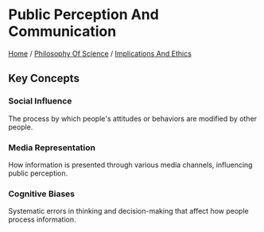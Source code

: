 # Public Perception And Communication

[Home](../../../../README.md) / [Philosophy Of Science](../../../../philosophy_of_science/README.md) / [Implications And Ethics](../../../philosophy_of_science/implications_and_ethics/README.md)

## Key Concepts

### Social Influence

The process by which people's attitudes or behaviors are modified by other people.

### Media Representation

How information is presented through various media channels, influencing public perception.

### Cognitive Biases

Systematic errors in thinking and decision-making that affect how people process information.

